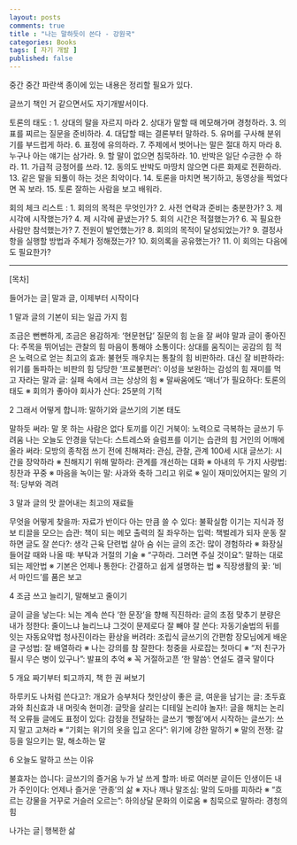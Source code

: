 ```yaml
---
layout: posts
comments: true
title : "나는 말하듯이 쓴다 - 강원국"
categories: Books
tags: [ 자기 개발 ]
published: false
---
```


중간 중간 파란색 종이에 있는 내용은 정리할 필요가 있다.

글쓰기 책인 거 같으면서도 자기개발서이다.

토론의 태도
 : 1. 상대의 말을 자르지 마라
   2. 상대가 말할 때 메모해가며 경청하라.
   3. 의표를 찌르는 질문을 준비하라.
   4. 대답할 때는 결론부터 말하라.
   5. 유머를 구사해 분위기를 부드럽게 하라.
   6. 표정에 유의하라.
   7. 주제에서 벗어나는 말은 절대 하지 마라
   8. 누구나 아는 얘기는 삼가라.
   9. 할 말이 없으면 침묵하라.
   10. 반박은 일단 수긍한 수 하라.
   11. 가급적 긍정어를 쓰라.
   12. 동의도 반박도 마땅치 않으면 다른 화제로 전환하라.
   13. 같은 말을 되풀이 하는 것은 최악이다.
   14. 토론을 마치면 복기하고, 동영상을 찍었다면 꼭 보라.
   15. 토론 잘하는 사람을 보고 배워라.

회의 체크 리스트
 : 1. 회의의 목적은 무엇인가?
   2. 사전 연락과 준비는 충분한가?
   3. 제 시각에 시작했는가?
   4. 제 시각에 끝냈는가?
   5. 회의 시간은 적절했는가?
   6. 꼭 필요한 사람만 참석했는가?
   7. 전원이 발언했는가?
   8. 회의의 목적이 달성되었는가?
   9. 결정사항을 실행할 방법과 주체가 정해졌는가?
   10. 회의록을 공유했는가?
   11. 이 회의는 다음에도 필요한가?

---

[목차]

들어가는 글│말과 글, 이제부터 시작이다

1 말과 글의 기본이 되는 일곱 가지 힘

조금은 뻔뻔하게, 조금은 용감하게: ‘현문현답’ 질문의 힘
눈을 잘 써야 말과 글이 좋아진다: 주목을 뛰어넘는 관찰의 힘
마음이 통해야 소통이다: 상대를 움직이는 공감의 힘
적은 노력으로 얻는 최고의 효과: 불현듯 깨우치는 통찰의 힘
비판하라. 대신 잘 비판하라: 위기를 돌파하는 비판의 힘
당당한 ‘프로불편러’: 이성을 보완하는 감성의 힘
재미를 먹고 자라는 말과 글: 실패 속에서 크는 상상의 힘
※ 말싸움에도 ‘매너’가 필요하다: 토론의 태도
※ 회의가 좋아야 회사가 산다: 25분의 기적

2 그래서 어떻게 합니까: 말하기와 글쓰기의 기본 태도

말하듯 써라: 말 못 하는 사람은 없다
토끼를 이긴 거북이: 노력으로 극복하는 글쓰기 두려움
나는 오늘도 안경을 닦는다: 스트레스와 슬럼프를 이기는 습관의 힘
거인의 어깨에 올라 써라: 모방의 종착점
쓰기 전에 친해져라: 관심, 관찰, 관계
100세 시대 글쓰기: 시간을 장악하라
※ 친해지기 위해 말하라: 관계를 개선하는 대화
※ 아내의 두 가지 사랑법: 칭찬과 꾸중
※ 마음을 녹이는 말: 사과와 축하 그리고 위로
※ 일이 재미있어지는 말의 기적: 당부와 격려

3 말과 글의 맛 끌어내는 최고의 재료들

무엇을 어떻게 찾을까: 자료가 반이다
아는 만큼 쓸 수 있다: 불확실함 이기는 지식과 정보
티끌을 모으는 습관: 책이 되는 메모
출력의 질 좌우하는 입력: 책벌레가 되자
운동 잘하면 글도 잘 쓴다?: 생각 근육 단련법
살아 숨 쉬는 글의 조건: 많이 경험하라
※ 화장실 들어갈 때와 나올 때: 부탁과 거절의 기술
※ “구하라. 그러면 주실 것이요”: 말하는 대로 되는 제안법
※ 기본은 언제나 통한다: 간결하고 쉽게 설명하는 법
※ 직장생활의 꽃: ‘비서 마인드’를 품은 보고

4 조금 쓰고 늘리기, 말해보고 줄이기

글이 글을 낳는다: 뇌는 계속 쓴다
‘한 문장’을 향해 직진하라: 글의 초점 맞추기
분량은 내가 정한다: 줄이느냐 늘리느냐 그것이 문제로다
잘 빼야 잘 쓴다: 자동기술법의 뒤를 잇는 자동요약법
청사진이라는 환상을 버려라: 조립식 글쓰기의 간편함
장모님에게 배운 글 구성법: 잘 배열하라
※ 나는 강의를 참 잘한다: 청중을 사로잡는 첫마디
※ “저 친구가 필시 무슨 병이 있구나”: 발표의 추억
※ 꼭 거절하고픈 ‘한 말씀’: 연설도 결국 말이다

5 개요 짜기부터 퇴고까지, 책 한 권 써보기

하루키도 나처럼 쓴다고?: 개요가 승부처다
첫인상이 좋은 글, 여운을 남기는 글: 초두효과와 최신효과
내 머릿속 현미경: 글맛을 살리는 디테일
논리야 놀자!: 글을 해치는 논리적 오류들
글에도 표정이 있다: 감정을 전달하는 글쓰기
‘빵점’에서 시작하는 글쓰기: 쓰지 말고 고쳐라
※ “기회는 위기의 옷을 입고 온다”: 위기에 강한 말하기
※ 말의 전쟁: 갈등을 일으키는 말, 해소하는 말

6 오늘도 말하고 쓰는 이유

불효자는 씁니다: 글쓰기의 즐거움
누가 날 쓰게 할까: 바로 여러분
글이든 인생이든 내가 주인이다: 언제나 즐거운 ‘관종’의 삶
※ 자나 깨나 말조심: 말의 도마를 피하라
※ “흐르는 강물을 거꾸로 거슬러 오르는”: 하의상달 문화의 이로움
※ 침묵으로 말하라: 경청의 힘

나가는 글│행복한 삶
